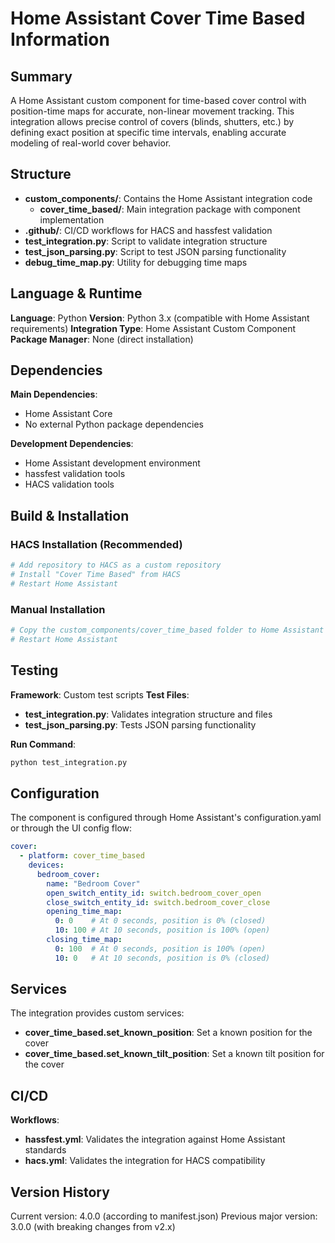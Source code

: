 # Home Assistant Cover Time Based Information

## Summary
A Home Assistant custom component for time-based cover control with position-time maps for accurate, non-linear movement tracking. This integration allows precise control of covers (blinds, shutters, etc.) by defining exact position at specific time intervals, enabling accurate modeling of real-world cover behavior.

## Structure
- **custom_components/**: Contains the Home Assistant integration code
  - **cover_time_based/**: Main integration package with component implementation
- **.github/**: CI/CD workflows for HACS and hassfest validation
- **test_integration.py**: Script to validate integration structure
- **test_json_parsing.py**: Script to test JSON parsing functionality
- **debug_time_map.py**: Utility for debugging time maps

## Language & Runtime
**Language**: Python
**Version**: Python 3.x (compatible with Home Assistant requirements)
**Integration Type**: Home Assistant Custom Component
**Package Manager**: None (direct installation)

## Dependencies
**Main Dependencies**:
- Home Assistant Core
- No external Python package dependencies

**Development Dependencies**:
- Home Assistant development environment
- hassfest validation tools
- HACS validation tools

## Build & Installation
### HACS Installation (Recommended)
```bash
# Add repository to HACS as a custom repository
# Install "Cover Time Based" from HACS
# Restart Home Assistant
```

### Manual Installation
```bash
# Copy the custom_components/cover_time_based folder to Home Assistant custom_components directory
# Restart Home Assistant
```

## Testing
**Framework**: Custom test scripts
**Test Files**:
- **test_integration.py**: Validates integration structure and files
- **test_json_parsing.py**: Tests JSON parsing functionality

**Run Command**:
```bash
python test_integration.py
```

## Configuration
The component is configured through Home Assistant's configuration.yaml or through the UI config flow:

```yaml
cover:
  - platform: cover_time_based
    devices:
      bedroom_cover:
        name: "Bedroom Cover"
        open_switch_entity_id: switch.bedroom_cover_open
        close_switch_entity_id: switch.bedroom_cover_close
        opening_time_map:
          0: 0    # At 0 seconds, position is 0% (closed)
          10: 100 # At 10 seconds, position is 100% (open)
        closing_time_map:
          0: 100  # At 0 seconds, position is 100% (open)
          10: 0   # At 10 seconds, position is 0% (closed)
```

## Services
The integration provides custom services:
- **cover_time_based.set_known_position**: Set a known position for the cover
- **cover_time_based.set_known_tilt_position**: Set a known tilt position for the cover

## CI/CD
**Workflows**:
- **hassfest.yml**: Validates the integration against Home Assistant standards
- **hacs.yml**: Validates the integration for HACS compatibility

## Version History
Current version: 4.0.0 (according to manifest.json)
Previous major version: 3.0.0 (with breaking changes from v2.x)